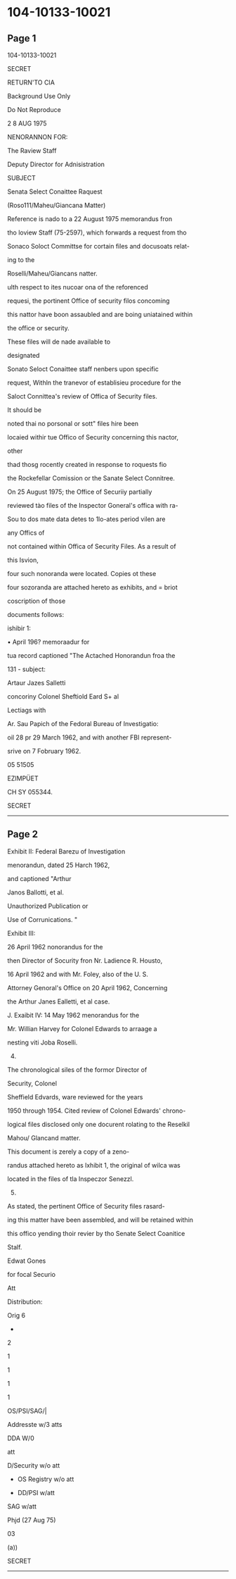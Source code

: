 # 104-10133-10021

## Page 1

104-10133-10021

SECRET

RETURN'TO CIA

Background Use Only

Do Not Reproduce

2 8 AUG 1975

NENORANNON FOR:

The Raview Staff

Deputy Director for Adnisistration

SUBJECT

Senata Select Conaittee Raquest

(Roso111/Maheu/Giancana Matter)

Reference is nado to a 22 August 1975 memorandus fron

tho loview Staff (75-2597), which forwards a request from tho

Sonaco Soloct Committse for cortain files and docusoats relat-

ing to the

Roselli/Maheu/Giancans natter.

ulth respect to ites nucoar ona of the reforenced

requesi, the portinent Office of security filos concoming

this nattor have boon assaubled and are boing uniatained within

the office or security.

These files will de nade available to

designated

Sonato Seloct Conaittee staff nenbers upon specific

request, Withln the tranevor of establisieu procedure for the

Saloct Connittea's review of Offica of Security files.

It should be

noted thai no porsonal or sott" files hire been

locaied withir tue Offico of Security concerning this nactor,

other

thad thosg rocently created in response to roquests fio

the Rockefellar Comission or the Sanate Select Connitree.

On 25 August 1975; the Office of Securiiy partially

reviewed tào files of the Inspector Goneral's offica with ra-

Sou to dos mate data detes to 1lo-ates period vilen are

any Offics of

not contained within Offica of Security Files. As a result of

this Isvion,

four such nonoranda were located. Copies ot these

four sozoranda are attached hereto as exhibits, and = briot

coscription of those

documents follows:

ishibir 1:

• April 196? memoraadur for

tua record captioned "The Actached Honorandun froa the

131 - subject:

Artaur Jazes Salletti

concoriny Colonel Sheftiold Eard S+ al

Lectiags with

Ar. Sau Papich of the Fedoral Bureau of Investigatio:

oil 28 pr 29 March 1962, and with another FBI represent-

srive on 7 Fobruary 1962.

05 51505

EZIMPÜET

CH SY 055344.

SECRET

---

## Page 2

Exhibit II: Federal Barezu of Investigation

menorandun, dated 25 Harch 1962,

and captioned "Arthur

Janos Ballotti, et al.

Unauthorized Publication or

Use of Corrunications. "

Exhibit III:

26 April 1962 nonorandus for the

then Director of Socurity fron Nr. Ladience R. Housto,

16 April 1962 and with Mr. Foley, also of the U. S.

Attorney Genoral's Office on 20 April 1962, Concerning

the Arthur Janes Ealletti, et al case.

J. Exaibit IV: 14 May 1962 menorandus for the

Mr. Willian Harvey for Colonel Edwards to arraage a

nesting viti Joba Roselli.

4.

The chronological siles of the formor Director of

Security, Colonel

Sheffield Edvards, ware reviewed for the years

1950 through 1954. Cited review of Colonel Edwards' chrono-

logical files disclosed only one docurent rolating to the Reselkil

Mahou/ Glancand matter.

This document is zerely a copy of a zeno-

randus attached hereto as lxhibit 1, the original of wilca was

located in the files of tla Inspeczor Senezzl.

5.

As stated, the pertinent Office of Security files rasard-

ing this matter have been assembled, and will be retained within

this offico yending thoir revier by tho Senate Select Coanitice

Stalf.

Edwat Gones

for focal Securio

Att

Distribution:

Orig 6

-

2

1

1

1

1

OS/PSI/SAG/|

Addresste w/3 atts

DDA W/0

att

D/Security w/o att

- OS Registry w/o att

- DD/PSI w/att

SAG w/att

Phjd (27 Aug 75)

03

(a))

SECRET

---

